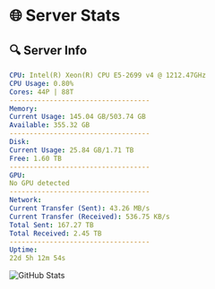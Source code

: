 # 🌐 Server Stats
## 🔍 Server Info
```yaml
CPU: Intel(R) Xeon(R) CPU E5-2699 v4 @ 1212.47GHz
CPU Usage: 0.80%
Cores: 44P | 88T
-----------------------------------
Memory:
Current Usage: 145.04 GB/503.74 GB
Available: 355.32 GB
-----------------------------------
Disk:
Current Usage: 25.84 GB/1.71 TB
Free: 1.60 TB
-----------------------------------
GPU:
No GPU detected
-----------------------------------
Network:
Current Transfer (Sent): 43.26 MB/s
Current Transfer (Received): 536.75 KB/s
Total Sent: 167.27 TB
Total Received: 2.45 TB
-----------------------------------
Uptime:
22d 5h 12m 54s
```
![GitHub Stats](https://img.shields.io/badge/Updated-2025-03-02_03:56:12-blue)